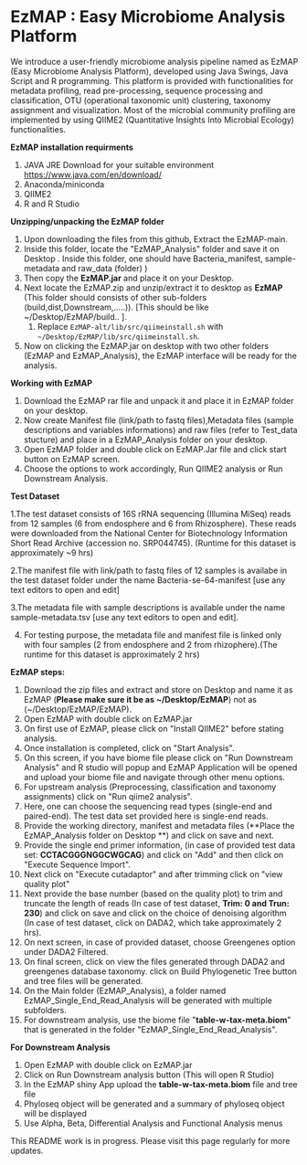 # EzMAP : Easy Microbiome Analysis Platform
We introduce a user-friendly microbiome analysis pipeline named as EzMAP (Easy Microbiome Analysis Platform), developed using Java Swings, Java Script and R programming. 
This platform is provided with functionalities for metadata profiling, read pre-processing, sequence processing and classification, OTU (operational taxonomic unit) clustering, 
taxonomy assignment and visualization. Most of the microbial community profiling are implemented by using QIIME2 (Quantitative Insights Into Microbial Ecology) functionalities. 

**EzMAP installation requirments**
1. JAVA JRE Download for your suitable environment https://www.java.com/en/download/
2. Anaconda/miniconda
3. QIIME2
4. R and R Studio

**Unzipping/unpacking the EzMAP folder**
1. Upon downloading the files from this github, Extract the EzMAP-main. 
2. Inside this folder, locate the "EzMAP_Analysis" folder and save it on Desktop . Inside this folder, one should have Bacteria_manifest, sample-metadata and raw_data (folder) )
3. Then copy the **EzMAP.jar** and place it on your Desktop.
4. Next locate the EzMAP.zip and unzip/extract it to desktop as **EzMAP** (This folder should consists of other sub-folders (build,dist,Downstream,.....)). [This should be like ~/Desktop/EzMAP/build.. ].
   1. Replace `EzMAP-alt/lib/src/qiimeinstall.sh` with `~/Desktop/EzMAP/lib/src/qiimeinstall.sh`.
5. Now on clicking the EzMAP.jar on desktop with two other folders (EzMAP and EzMAP_Analysis), the EzMAP interface will be ready for the analysis.


**Working with EzMAP**
1. Download the EzMAP rar file and unpack it and place it in EzMAP folder on your desktop.
2. Now create Manifest file (link/path to fastq files),Metadata files (sample descriptions and variables informations) and raw files (refer to Test_data stucture) and place in a EzMAP_Analysis folder on your desktop.
3. Open EzMAP folder and double click on EzMAP.Jar file and click start button on EzMAP screen.
5. Choose the options to work accordingly, Run QIIME2 analysis or Run Downstream Analysis.

**Test Dataset**

1.The test dataset consists of 16S rRNA sequencing (Illumina MiSeq) reads from 12 samples (6 from endosphere and 6 from Rhizosphere). These reads were downloaded from the National Center for Biotechnology Information Short Read Archive (accession no. SRP044745). (Runtime for this dataset is approximately ~9 hrs)

2.The manifest file with link/path to fastq files of 12 samples is availabe in the test dataset folder under the name Bacteria-se-64-manifest [use any text editors to open and edit]

3.The metadata file with sample descriptions is available under the name sample-metadata.tsv [use any text editors to open and edit].

4. For testing purpose, the metadata file and manifest file is linked only with four samples (2 from endosphere and 2 from rhizophere).(The runtime for this dataset is approximately 2 hrs)
 

**EzMAP steps:**
1. Download the zip files and extract and store on Desktop and name it as EzMAP (**Please make sure it be as **~/Desktop/EzMAP****) not as (~/Desktop/EzMAP/EzMAP).
2. Open EzMAP with double click on EzMAP.jar
3. On first use of EzMAP, please click on "Install QIIME2" before stating analysis.
4. Once installation is completed, click on "Start Analysis".
5. On this screen, if you have biome file please click on "Run Downstream Analysis" and R studio will popup and EzMAP Application will be opened and upload your biome file and navigate through other menu options.
6. For upstream analysis (Preprocessing, classification and taxonomy assignments) click on "Run qiime2 analysis".
7. Here, one can choose the sequencing read types (single-end and paired-end). The test data set provided here is single-end reads.
8. Provide the working directory, manifest and metadata files (**Place the EzMAP_Analysis folder on Desktop **) and click on save and next.
9. Provide the single end primer information, (in case of  provided test data set: **CCTACGGGNGGCWGCAG**) and click on "Add" and then click on "Execute Sequence Import".
10. Next click on "Execute cutadaptor" and after trimming click on "view quality plot"
11. Next provide the base number (based on the quality plot) to trim and truncate the length of reads (In case of test dataset, **Trim: 0 and Trun: 230**) and click on save and click on the choice of denoising algorithm (In case of test dataset, click on DADA2, which take approximately 2 hrs).
12. On next screen, in case of provided dataset, choose Greengenes option under DADA2 Filtered.
13. On final screen, click on view the files generated through DADA2 and greengenes database taxonomy. click on Build Phylogenetic Tree button and tree files will be generated.
14. On the Main folder (EzMAP_Analysis), a folder named EzMAP_Single_End_Read_Analysis will be generated with multiple subfolders.
15. For downstream analysis, use the biome file "**table-w-tax-meta.biom**" that is generated in the folder "EzMAP_Single_End_Read_Analysis".


**For Downstream Analysis**
1. Open EzMAP with double click on EzMAP.jar
2. Click on Run Downstream analysis button (This will open R Studio)
3. In the EzMAP shiny App upload the **table-w-tax-meta.biom** file and tree file
6. Phyloseq object will be generated and a summary of phyloseq object will be displayed
7. Use Alpha, Beta, Differential Analysis and Functional Analysis menus 


This README work is in progress. Please visit this page regularly for more updates. 
